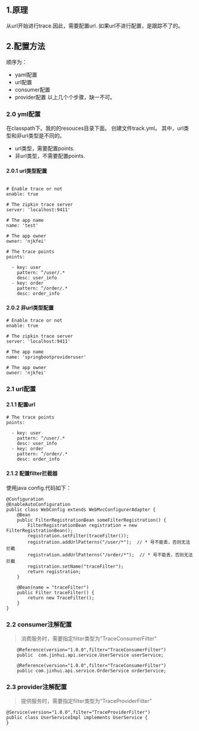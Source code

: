 ## 1.原理
从url开始进行trace.因此，需要配置url.
如果url不进行配置，是跟踪不了的。

## 2.配置方法
顺序为：
- yaml配置
- url配置
- consumer配置
- provider配置
以上几个个步骤，缺一不可。

### 2.0 yml配置
在classpath下。我的的resouces目录下面。
创建文件track.yml。
其中，url类型和非url类型是不同的。
- url类型，需要配置points.
- 非url类型，不需要配置points.

#### 2.0.1 url类型配置

```

# Enable trace or not
enable: true

# The zipkin trace server
server: 'localhost:9411'

# The app name
name: 'test'

# The app owner
owner: 'njkfei'

# The trace points
points:

  - key: user
    pattern: ^/user/.*
    desc: user_info
  - key: order
    pattern: ^/order/.*
    desc: order_info

```

#### 2.0.2 非url类型配置
```
# Enable trace or not
enable: true

# The zipkin trace server
server: 'localhost:9411'

# The app name
name: 'springbootprovideruser'

# The app owner
owner: 'njkfei'
```

### 2.1 url配置
#### 2.1.1 配置url
```
# The trace points
points:

  - key: user
    pattern: ^/user/.*
    desc: user_info
  - key: order
    pattern: ^/order/.*
    desc: order_info
```

#### 2.1.2 配置filter拦截器
使用java config.代码如下：
```
@Configuration
@EnableAutoConfiguration
public class WebConfig extends WebMvcConfigurerAdapter {
    @Bean
    public FilterRegistrationBean someFilterRegistration() {
        FilterRegistrationBean registration = new FilterRegistrationBean();
        registration.setFilter(traceFilter());
        registration.addUrlPatterns("/user/*");  // * 号不能丢，否则无法拦截
        registration.addUrlPatterns("/order/*");  // * 号不能丢，否则无法拦截
        registration.setName("traceFilter");
        return registration;
    }

    @Bean(name = "traceFilter")
    public Filter traceFilter() {
        return new TraceFilter();
    }
}
```

### 2.2 consumer注解配置
> 消费服务时，需要指定filter类型为"TraceConsumerFilter"
```
    @Reference(version="1.0.0",filter="TraceConsumerFilter")
    public  com.jinhui.api.service.UserService userService;

    @Reference(version="1.0.0",filter="TraceConsumerFilter")
    public com.jinhui.api.service.OrderService orderService;
```

### 2.3 provider注解配置
> 提供服务时，需要指定filter类型为“TraceProviderFilter”

```
@Service(version="1.0.0",filter="TraceProviderFilter")
public class UserServiceImpl implements UserService {
}
```
